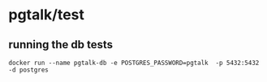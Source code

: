 # pgtalk/test

## running the db tests

    docker run --name pgtalk-db -e POSTGRES_PASSWORD=pgtalk  -p 5432:5432 -d postgres